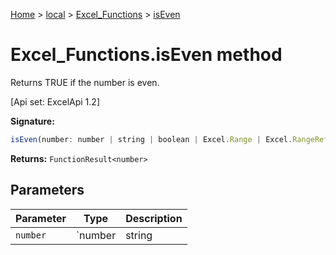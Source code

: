 [Home](./index) &gt; [local](local.md) &gt; [Excel\_Functions](local.excel_functions.md) &gt; [isEven](local.excel_functions.iseven.md)

# Excel\_Functions.isEven method

Returns TRUE if the number is even. 

 \[Api set: ExcelApi 1.2\]

**Signature:**
```javascript
isEven(number: number | string | boolean | Excel.Range | Excel.RangeReference | Excel.FunctionResult<any>): FunctionResult<number>;
```
**Returns:** `FunctionResult<number>`

## Parameters

|  Parameter | Type | Description |
|  --- | --- | --- |
|  `number` | `number | string | boolean | Excel.Range | Excel.RangeReference | Excel.FunctionResult<any>` |  |

